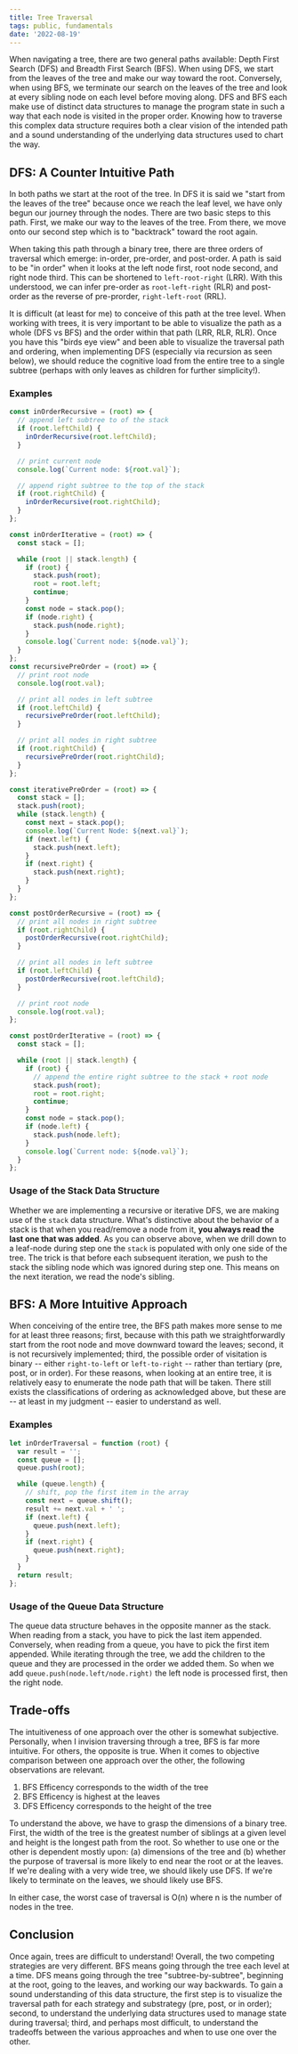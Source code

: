 ```yaml
---
title: Tree Traversal
tags: public, fundamentals
date: '2022-08-19'
---
```


When navigating a tree, there are two general paths available: Depth First Search (DFS) and Breadth First Search (BFS). When using DFS, we start from the leaves of the tree and make our way toward the root. Conversely, when using BFS, we terminate our search on the leaves of the tree and look at every sibling node on each level before moving along. DFS and BFS each make use of distinct data structures to manage the program state in such a way that each node is visited in the proper order. Knowing how to traverse this complex data structure requires both a clear vision of the intended path and a sound understanding of the underlying data structures used to chart the way.

## DFS: A Counter Intuitive Path

In both paths we start at the root of the tree. In DFS it is said we "start from the leaves of the tree" because once we reach the leaf level, we have only begun our journey through the nodes. There are two basic steps to this path. First, we make our way to the leaves of the tree. From there, we move onto our second step which is to "backtrack" toward the root again.

When taking this path through a binary tree, there are three orders of traversal which emerge: in-order, pre-order, and post-order. A path is said to be "in order" when it looks at the left node first, root node second, and right node third. This can be shortened to `left-root-right` (LRR). With this understood, we can infer pre-order as `root-left-right` (RLR) and post-order as the reverse of pre-prorder, `right-left-root` (RRL).

It is difficult (at least for me) to conceive of this path at the tree level. When working with trees, it is very important to be able to visualize the path as a whole (DFS vs BFS) and the order within that path (LRR, RLR, RLR). Once you have this "birds eye view" and been able to visualize the traversal path and ordering, when implementing DFS (especially via recursion as seen below), we should reduce the cognitive load from the entire tree to a single subtree (perhaps with only leaves as children for further simplicity!).

### Examples

```javascript
const inOrderRecursive = (root) => {
  // append left subtree to of the stack
  if (root.leftChild) {
    inOrderRecursive(root.leftChild);
  }

  // print current node
  console.log(`Current node: ${root.val}`);

  // append right subtree to the top of the stack
  if (root.rightChild) {
    inOrderRecursive(root.rightChild);
  }
};

const inOrderIterative = (root) => {
  const stack = [];

  while (root || stack.length) {
    if (root) {
      stack.push(root);
      root = root.left;
      continue;
    }
    const node = stack.pop();
    if (node.right) {
      stack.push(node.right);
    }
    console.log(`Current node: ${node.val}`);
  }
};
const recursivePreOrder = (root) => {
  // print root node
  console.log(root.val);

  // print all nodes in left subtree
  if (root.leftChild) {
    recursivePreOrder(root.leftChild);
  }

  // print all nodes in right subtree
  if (root.rightChild) {
    recursivePreOrder(root.rightChild);
  }
};

const iterativePreOrder = (root) => {
  const stack = [];
  stack.push(root);
  while (stack.length) {
    const next = stack.pop();
    console.log(`Current Node: ${next.val}`);
    if (next.left) {
      stack.push(next.left);
    }
    if (next.right) {
      stack.push(next.right);
    }
  }
};

const postOrderRecursive = (root) => {
  // print all nodes in right subtree
  if (root.rightChild) {
    postOrderRecursive(root.rightChild);
  }

  // print all nodes in left subtree
  if (root.leftChild) {
    postOrderRecursive(root.leftChild);
  }

  // print root node
  console.log(root.val);
};

const postOrderIterative = (root) => {
  const stack = [];

  while (root || stack.length) {
    if (root) {
      // append the entire right subtree to the stack + root node
      stack.push(root);
      root = root.right;
      continue;
    }
    const node = stack.pop();
    if (node.left) {
      stack.push(node.left);
    }
    console.log(`Current node: ${node.val}`);
  }
};
```

### Usage of the Stack Data Structure

Whether we are implementing a recursive or iterative DFS, we are making use of the `stack` data structure. What's distinctive about the behavior of a stack is that when you read/remove a node from it, **you always read the last one that was added**. As you can observe above, when we drill down to a leaf-node during step one the `stack` is populated with only one side of the tree. The trick is that before each subsequent iteration, we push to the stack the sibling node which was ignored during step one. This means on the next iteration, we read the node's sibling.

## BFS: A More Intuitive Approach

When conceiving of the entire tree, the BFS path makes more sense to me for at least three reasons; first, because with this path we straightforwardly start from the root node and move downward toward the leaves; second, it is not recursively implemented; third, the possible order of visitation is binary -- either `right-to-left` or `left-to-right` -- rather than tertiary (pre, post, or in order). For these reasons, when looking at an entire tree, it is relatively easy to enumerate the node path that will be taken. There still exists the classifications of ordering as acknowledged above, but these are -- at least in my judgment -- easier to understand as well.

### Examples

```javascript
let inOrderTraversal = function (root) {
  var result = '';
  const queue = [];
  queue.push(root);

  while (queue.length) {
    // shift, pop the first item in the array
    const next = queue.shift();
    result += next.val + ' ';
    if (next.left) {
      queue.push(next.left);
    }
    if (next.right) {
      queue.push(next.right);
    }
  }
  return result;
};
```

### Usage of the Queue Data Structure

The queue data structure behaves in the opposite manner as the stack. When reading from a stack, you have to pick the last item appended. Conversely, when reading from a queue, you have to pick the first item appended. While iterating through the tree, we add the children to the queue and they are processed in the order we added them. So when we add `queue.push(node.left/node.right)` the left node is processed first, then the right node.

## Trade-offs

The intuitiveness of one approach over the other is somewhat subjective. Personally, when I invision traversing through a tree, BFS is far more intuitive. For others, the opposite is true. When it comes to objective comparison between one approach over the other, the following observations are relevant.

1. BFS Efficency corresponds to the width of the tree
2. BFS Efficency is highest at the leaves
3. DFS Efficency corresponds to the height of the tree

To understand the above, we have to grasp the dimensions of a binary tree. First, the width of the tree is the greatest number of siblings at a given level and height is the longest path from the root. So whether to
use one or the other is dependent mostly upon: (a) dimensions of the tree and (b) whether the purpose of traversal is more likely to end near the root or at the leaves. If we're dealing with a very wide tree, we should likely use DFS. If we're likely to terminate on the leaves, we should likely use BFS.

In either case, the worst case of traversal is O(n) where n is the number of nodes in the tree.

## Conclusion

Once again, trees are difficult to understand! Overall, the two competing strategies are very different. BFS means going through the tree each level at a time. DFS means going through the tree "subtree-by-subtree", beginning at the root, going to the leaves, and working our way backwards. To gain a sound understanding of this data structure, the first step is to visualize the traversal path for each strategy and substrategy (pre, post, or in order); second, to understand the underlying data structures used to manage state during traversal; third, and perhaps most difficult, to understand the tradeoffs between the various approaches and when to use one over the other.
